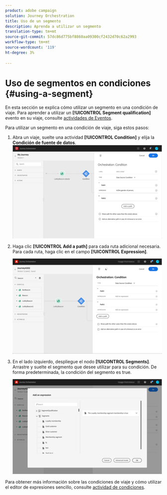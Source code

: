 ```yaml
---
product: adobe campaign
solution: Journey Orchestration
title: Uso de un segmento
description: Aprenda a utilizar un segmento
translation-type: tm+mt
source-git-commit: 57dc86d775bf8860aa09300cf2432d70c62a2993
workflow-type: tm+mt
source-wordcount: '119'
ht-degree: 3%

---
```



# Uso de segmentos en condiciones {#using-a-segment}

En esta sección se explica cómo utilizar un segmento en una condición de viaje. Para aprender a utilizar un **[!UICONTROL Segment qualification]** evento en su viaje, consulte [actividades de Eventos](../building-journeys/segment-qualification-events.md).

Para utilizar un segmento en una condición de viaje, siga estos pasos:

1. Abra un viaje, suelte una actividad **[!UICONTROL Condition]** y elija la **Condición de fuente de datos**.
   ![](../assets/journey47.png)

1. Haga clic **[!UICONTROL Add a path]** para cada ruta adicional necesaria. Para cada ruta, haga clic en el campo **[!UICONTROL Expression]**.

   ![](../assets/segment3.png)

1. En el lado izquierdo, despliegue el nodo **[!UICONTROL Segments]**. Arrastre y suelte el segmento que desee utilizar para su condición. De forma predeterminada, la condición del segmento es true.

   ![](../assets/segment4.png)

Para obtener más información sobre las condiciones de viaje y cómo utilizar el editor de expresiones sencillo, consulte [actividad de condiciones](../building-journeys/condition-activity.md#about_condition).
